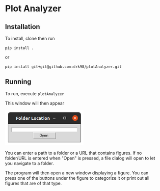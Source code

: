 # Plot Analyzer

## Installation

To install, clone then run
```
pip install .
```

or

```
pip install git+git@github.com:drk98/plotAnalyzer.git
```

## Running

To run, execute `plotAnalyzer`

This window will then appear

![Folder entry](assets/folder_enter.png)

You can enter a path to a folder or a URL that contains figures. If no folder/URL is entered when "Open" is pressed, a file dialog will open to let you navigate to a folder.

The program will then open a new window displaying a figure. You can press one of the buttons under the figure to categorize it or print out all figures that are of that type. 
